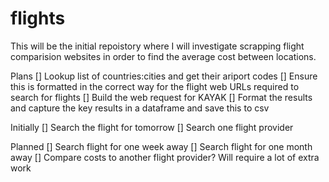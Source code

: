 # flights

This will be the initial repoistory where I will investigate scrapping flight comparision websites in order to find the average cost between locations.

Plans
[] Lookup list of countries:cities and get their ariport codes
[] Ensure this is formatted in the correct way for the flight web URLs required to search for flights
[] Build the web request for KAYAK
[] Format the results and capture the key results in a dataframe and save this to csv

Initially
[] Search the flight for tomorrow
[] Search one flight provider

Planned
[] Search flight for one week away
[] Search flight for one month away
[] Compare costs to another flight provider? Will require a lot of extra work
